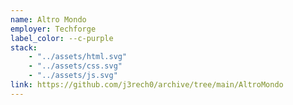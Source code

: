 ```yaml
---
name: Altro Mondo
employer: Techforge
label_color: --c-purple
stack: 
    - "../assets/html.svg" 
    - "../assets/css.svg"
    - "../assets/js.svg"
link: https://github.com/j3rech0/archive/tree/main/AltroMondo
---
```


